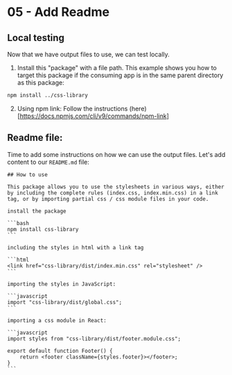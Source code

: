# 05 - Add Readme

## Local testing

Now that we have output files to use, we can test locally.

1. Install this "package" with a file path.
This example shows you how to target this package if the consuming app is in the same parent directory as this package:
```bash
npm install ../css-library
```

2. Using npm link:
Follow the instructions (here)[https://docs.npmjs.com/cli/v9/commands/npm-link]

## Readme file:
Time to add some instructions on how we can use the output files.
Let's add content to our `README.md` file:
````
## How to use

This package allows you to use the stylesheets in various ways, either by including the complete rules (index.css, index.min.css) in a link tag, or by importing partial css / css module files in your code.

install the package

```bash
npm install css-library
```

including the styles in html with a link tag

```html
<link href="css-library/dist/index.min.css" rel="stylesheet" />
```

importing the styles in JavaScript:

```javascript
import "css-library/dist/global.css";
```

importing a css module in React:

```javascript
import styles from "css-library/dist/footer.module.css";

export default function Footer() {
    return <footer className={styles.footer}></footer>;
}
```
````